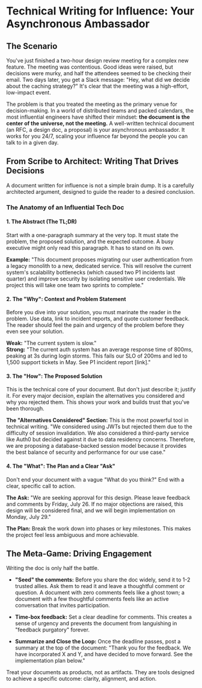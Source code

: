 # Technical Writing for Influence: Your Asynchronous Ambassador

## The Scenario

You've just finished a two-hour design review meeting for a complex new feature. The meeting was contentious. Good ideas were raised, but decisions were murky, and half the attendees seemed to be checking their email. Two days later, you get a Slack message: "Hey, what did we decide about the caching strategy?" It's clear that the meeting was a high-effort, low-impact event.

The problem is that you treated the meeting as the primary venue for decision-making. In a world of distributed teams and packed calendars, the most influential engineers have shifted their mindset: **the document is the center of the universe, not the meeting.** A well-written technical document (an RFC, a design doc, a proposal) is your asynchronous ambassador. It works for you 24/7, scaling your influence far beyond the people you can talk to in a given day.

## From Scribe to Architect: Writing That Drives Decisions

A document written for influence is not a simple brain dump. It is a carefully architected argument, designed to guide the reader to a desired conclusion.

### The Anatomy of an Influential Tech Doc

#### 1. The Abstract (The TL;DR)

Start with a one-paragraph summary at the very top. It must state the problem, the proposed solution, and the expected outcome. A busy executive might only read this paragraph. It has to stand on its own.  

**Example:** "This document proposes migrating our user authentication from a legacy monolith to a new, dedicated service. This will resolve the current system's scalability bottlenecks (which caused two P1 incidents last quarter) and improve security by isolating sensitive user credentials. We project this will take one team two sprints to complete."  

#### 2. The "Why": Context and Problem Statement

Before you dive into your solution, you must marinate the reader in the problem. Use data, link to incident reports, and quote customer feedback. The reader should feel the pain and urgency of the problem before they even see your solution.  

**Weak:** "The current system is slow."  
**Strong:** "The current auth system has an average response time of 800ms, peaking at 3s during login storms. This fails our SLO of 200ms and led to 1,500 support tickets in May. See P1 incident report [link]."  

#### 3. The "How": The Proposed Solution

This is the technical core of your document. But don't just describe it; justify it. For every major decision, explain the alternatives you considered and why you rejected them. This shows your work and builds trust that you've been thorough.  

**The "Alternatives Considered" Section:** This is the most powerful tool in technical writing. "We considered using JWTs but rejected them due to the difficulty of session invalidation. We also considered a third-party service like Auth0 but decided against it due to data residency concerns. Therefore, we are proposing a database-backed session model because it provides the best balance of security and performance for our use case."  

#### 4. The "What": The Plan and a Clear "Ask"

Don't end your document with a vague "What do you think?" End with a clear, specific call to action.  

**The Ask:** "We are seeking approval for this design. Please leave feedback and comments by Friday, July 26. If no major objections are raised, this design will be considered final, and we will begin implementation on Monday, July 29."  

**The Plan:** Break the work down into phases or key milestones. This makes the project feel less ambiguous and more achievable.

## The Meta-Game: Driving Engagement

Writing the doc is only half the battle.

* **"Seed" the comments:** Before you share the doc widely, send it to 1-2 trusted allies. Ask them to read it and leave a thoughtful comment or question. A document with zero comments feels like a ghost town; a document with a few thoughtful comments feels like an active conversation that invites participation.  

* **Time-box feedback:** Set a clear deadline for comments. This creates a sense of urgency and prevents the document from languishing in "feedback purgatory" forever.  

* **Summarize and Close the Loop:** Once the deadline passes, post a summary at the top of the document: "Thank you for the feedback. We have incorporated X and Y, and have decided to move forward. See the implementation plan below."

Treat your documents as products, not as artifacts. They are tools designed to achieve a specific outcome: clarity, alignment, and action.

